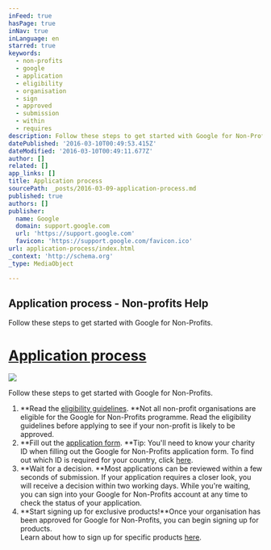 ```yaml
---
inFeed: true
hasPage: true
inNav: true
inLanguage: en
starred: true
keywords:
  - non-profits
  - google
  - application
  - eligibility
  - organisation
  - sign
  - approved
  - submission
  - within
  - requires
description: Follow these steps to get started with Google for Non-Profits.
datePublished: '2016-03-10T00:49:53.415Z'
dateModified: '2016-03-10T00:49:11.677Z'
author: []
related: []
app_links: []
title: Application process
sourcePath: _posts/2016-03-09-application-process.md
published: true
authors: []
publisher:
  name: Google
  domain: support.google.com
  url: 'https://support.google.com'
  favicon: 'https://support.google.com/favicon.ico'
url: application-process/index.html
_context: 'http://schema.org'
_type: MediaObject

---
```

<article style=""><h1>Application process - Non-profits Help</h1><p>Follow these steps to get started with Google for Non-Profits. </p></article>

# [Application process][0]
![](https://s3-us-west-2.amazonaws.com/the-grid-img/p/e1b8249f2327c7db093bd72858d6721eecb09a18.png)

Follow these steps to get started with Google for Non-Profits.

1. **Read the [eligibility guidelines][1].  **Not all non-profit organisations are eligible for the Google for Non-Profits programme. Read the eligibility guidelines before applying to see if your non-profit is likely to be approved.
2. **Fill out the [application form][2].  **Tip: You'll need to know your charity ID when filling out the Google for Non-Profits application form. To find out which ID is required for your country, click [here][3].
3. **Wait for a decision.  **Most applications can be reviewed within a few seconds of submission. If your application requires a closer look, you will receive a decision within two working days. While you're waiting, you can sign into your Google for Non-Profits account at any time to check the status of your application.
4. **Start signing up for exclusive products!**Once your organisation has been approved for Google for Non-Profits, you can begin signing up for products.   
Learn about how to sign up for specific products [here][4].

[0]: https://support.google.com/nonprofits/answer/3367631?hl=en-AU&ref_topic=3247288
[1]: https://support.google.com/nonprofits/answer/3215869
[2]: https://www.google.com/nonprofits/account/signup
[3]: https://support.google.com/nonprofits/answer/3380729
[4]: https://support.google.com/nonprofits/topic/3247651